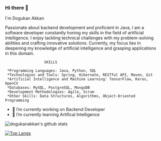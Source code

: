 ### Hi there 👋
I'm Dogukan Akkan

Passionate about backend development and proficient in Java, I am a software developer constantly honing my skills in the field of artificial intelligence. I enjoy tackling technical challenges with my problem-solving abilities and crafting innovative solutions. Currently, my focus lies in deepening my knowledge of artificial intelligence and grasping applications in this domain.

                      SKILLS

     *Programming Languages: Java, Python, SQL
     *Technologies and Tools: Spring, Hibernate, RESTful API, Maven, Git
     *Artificial Intelligence and Machine Learning: TensorFlow, Keras, OpenCV
     *Databases: MySQL, PostgreSQL, MongoDB
     *Development Methodologies: Agile, Scrum
     *Other Skills: Data Structures, Algorithms, Object-Oriented Programming
 
- 🔭 I’m currently working on Backend Developer
- 🌱 I’m currently learning Artifical Intelligence

![dogukanakkan's github stats](https://github-readme-stats.vercel.app/api?username=dogukanakkan&show_icons=true)

[![Top Langs](https://github-readme-stats.vercel.app/api/top-langs/?username=dogukanakkan)](https://github.com/anuraghazra/github-readme-stats)


